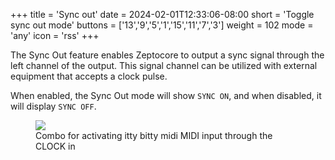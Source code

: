 +++
title = 'Sync out'
date = 2024-02-01T12:33:06-08:00
short = 'Toggle sync out mode'
buttons = ['13','9','5','1','15','11','7','3']
weight = 102
mode = 'any'
icon = 'rss'
+++

The Sync Out feature enables Zeptocore to output a sync signal through the left channel of the output. This signal channel can be utilized with external equipment that accepts a clock pulse.

When enabled, the Sync Out mode will show `SYNC ON`, and when disabled, it will display `SYNC OFF`.

<figure class="imgcombo">
<img src="/img/combo_sync.png">
<figcaption>Combo for activating itty bitty midi MIDI input through the CLOCK in</figcaption>
</figure>
